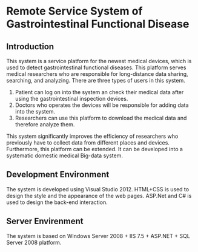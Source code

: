 # Remote Service System of Gastrointestinal Functional Disease

## Introduction
This system is a service platform for the newest medical devices, which is used to detect gastrointestinal functional diseases. This platform serves medical researchers who are responsible for long-distance data sharing, searching, and analyzing. There are three types of users in this system.

1. Patient can log on into the system an check their medical data after using the gastrointestinal inspection devices.
2. Doctors who operates the devices will be responsible for adding data into the system.
3. Researchers can use this platform to download the medical data and therefore analyze them. 

This system significantly improves the efficiency of researchers who previously have to collect data from different places and devices. Furthermore, this platform can be extended. It can be developed into a systematic domestic medical Big-data system.

## Development Environment

The system is developed using Visual Studio 2012. HTML+CSS is used to design the style and the appearance of the web pages. ASP.Net and C# is used to design the back-end interaction.

## Server Envirenment

The system is based on Windows Server 2008 + IIS 7.5 + ASP.NET + SQL Server 2008 platform. 
